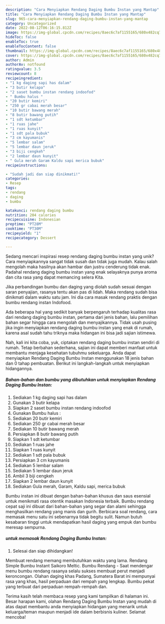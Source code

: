 ```yaml
---
description: "Cara Menyiapkan Rendang Daging Bumbu Instan yang Mantap"
title: "Cara Menyiapkan Rendang Daging Bumbu Instan yang Mantap"
slug: 965-cara-menyiapkan-rendang-daging-bumbu-instan-yang-mantap
category: Uncategorized
date: 2022-08-12T06:16:15.812Z
image: https://img-global.cpcdn.com/recipes/8aec6c7af1155165/680x482cq70/rendang-daging-bumbu-instan-foto-resep-utama.jpg
hideToc: false
enableToc: true
enableTocContent: false
thumbnail: https://img-global.cpcdn.com/recipes/8aec6c7af1155165/680x482cq70/rendang-daging-bumbu-instan-foto-resep-utama.jpg
cover: https://img-global.cpcdn.com/recipes/8aec6c7af1155165/680x482cq70/rendang-daging-bumbu-instan-foto-resep-utama.jpg
author: Admin
authorAv: notfound
ratingvalue: 3.5
reviewcount: 8
recipeingredient:
- "1 kg daging sapi has dalam"
- "3 butir kelapa"
- "2 saset bumbu instan rendang indoofod"
- " Bumbu halus "
- "20 butir kemiri"
- "250 gr cabai merah besar"
- "10 butir bawang merah"
- "8 butir bawang putih"
- "1 sdt ketumbar"
- "1 ruas jahe"
- "1 ruas kunyit"
- "1 sdt pala bubuk"
- "3 cm kayumanis"
- "5 lembar salam"
- "5 lembar daun jeruk"
- "3 biji cengkeh"
- "2 lembar daun kunyit"
- " Gula merah Garam Kaldu sapi merica bubuk"
recipeinstructions:

- "Sudah jadi dan siap dinikmati!"
categories:
- Resep
tags:
- rendang
- daging
- bumbu

katakunci: rendang daging bumbu 
nutrition: 204 calories
recipecuisine: Indonesian
preptime: "PT28M"
cooktime: "PT30M"
recipeyield: "1"
recipecategory: Dessert

---
```





Sedang mencari inspirasi resep rendang daging bumbu instan yang unik? Cara menyiapkannya sangat tidak susah dan tidak juga mudah. Kalau salah mengolah maka hasilnya akan hambar dan justru cenderung tidak enak. Padahal rendang daging bumbu instan yang enak selayaknya punya aroma dan cita rasa yang dapat memancing selera Kita.





Jika perbandingan bumbu dan daging yang diolah sudah sesuai dengan saran penyajian, rasanya tentu akan pas di lidah. Maka rendang sudah bisa dinikmati dalam waktu satu jam. Ini dia cara masak rendang praktis dengan bumbu rendang instan Indofood.

Ada beberapa hal yang sedikit banyak berpengaruh terhadap kualitas rasa dari rendang daging bumbu instan, pertama dari jenis bahan, lalu pemilihan bahan segar hingga cara mengolah dan menyajikannya. Tidak usah pusing jika ingin menyiapkan rendang daging bumbu instan yang enak di rumah, karena asal sudah tahu triknya maka hidangan ini bisa jadi sajian istimewa.






Nah, kali ini kita coba, yuk, ciptakan rendang daging bumbu instan sendiri di rumah. Tetap berbahan sederhana, sajian ini dapat memberi manfaat untuk membantu menjaga kesehatan tubuhmu sekeluarga. Anda dapat menyiapkan Rendang Daging Bumbu Instan menggunakan 18 jenis bahan dan 0 tahap pembuatan. Berikut ini langkah-langkah untuk menyiapkan hidangannya.

<!--inarticleads1-->

##### Bahan-bahan dan bumbu yang dibutuhkan untuk menyiapkan Rendang Daging Bumbu Instan:

1. Sediakan 1 kg daging sapi has dalam
1. Gunakan 3 butir kelapa
1. Siapkan 2 saset bumbu instan rendang indoofod
1. Gunakan  Bumbu halus :
1. Sediakan 20 butir kemiri
1. Sediakan 250 gr cabai merah besar
1. Sediakan 10 butir bawang merah
1. Persiapkan 8 butir bawang putih
1. Siapkan 1 sdt ketumbar
1. Sediakan 1 ruas jahe
1. Siapkan 1 ruas kunyit
1. Sediakan 1 sdt pala bubuk
1. Persiapkan 3 cm kayumanis
1. Sediakan 5 lembar salam
1. Sediakan 5 lembar daun jeruk
1. Ambil 3 biji cengkeh
1. Siapkan 2 lembar daun kunyit
1. Sediakan  Gula merah, Garam, Kaldu sapi, merica bubuk


Bumbu instan ini dibuat dengan bahan-bahan khusus dan saus esensial untuk menikmati rasa otentik masakan Indonesia terbaik. Bumbu rendang cepat saji ini dibuat dari bahan-bahan yang segar dan alami sehingga menghasilkan rendang yang manis dan gurih. Berbicara soal rendang, cara memasak menu satu ini sebenarnya tidak begitu sulit. Namun butuh kesabaran tinggi untuk mendapatkan hasil daging yang empuk dan bumbu meresap sempurna. 

<!--inarticleads2-->

#####  untuk memasak Rendang Daging Bumbu Instan:


1. Selesai dan siap dihidangkan!

Membuat rendang memang membutuhkan waktu yang lama. Rendang Simple Bumbu Instant Saikoro Meltic. Bumbu Rendang - Saat mendengar menu bumbu rendang rasanya selalu sukses membuat perut menjadi keroncongan. Olahan daging khas Padang, Sumatera Barat ini mempunyai rasa yang khas, hasil perpaduan dari rempah yang lengkap. Bumbu pekat yang terbuat dari perpaduan rempah-rempah dan. 

Terima kasih telah membaca resep yang kami tampilkan di halaman ini. Besar harapan kami, olahan Rendang Daging Bumbu Instan yang mudah di atas dapat membantu anda menyiapkan hidangan yang menarik untuk keluarga/teman maupun menjadi ide dalam berbisnis kuliner. Selamat mencoba!
